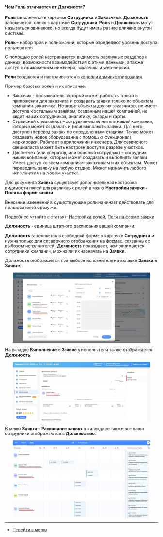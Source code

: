 #### Чем Роль отличается от Должности?

<p><strong>Роль</strong> заполняется в карточке <strong>Сотрудника</strong> и <strong>Заказчика</strong>. <strong>Должность</strong> заполняется только в карточке <strong>Сотрудника</strong>. <strong>Роль</strong> и
    <strong>Должность</strong> могут называться одинаково, но всегда будут иметь разное
    влияние внутри системы.</p>
<p><strong>Роль</strong> – набор прав и полномочий, которые определяют уровень доступа пользователя.</p>
<p>С помощью ролей настраивается видимость различных разделов и данных, возможности взаимодействия с этими данными, а
    также доступ к приложениям инженера, заказчика и web-версии.</p>
<p><strong>Роли</strong> создаются и настраиваются в <a href="https://wiki.hubex.ru/docs/FAQ/RU/admin/HowToEnterTheAdmin.html">консоли
    администрирования</a>.</p>
<p>Пример базовых ролей и их описание:
<ul>
    <li>Заказчик – пользователь, который может работать только в приложении для заказчика и создавать заявки только по
        объектам компании-заказчика. Не видит объекты других заказчиков, не имеет доступа к остальным заявкам, созданным
        нашей компанией, не видит наших сотрудников, аналитику, склады и карты.
    </li>
    <li>Сервисный специалист – сотрудник-исполнитель нашей компании, который может создавать и (или) выполнять заявки.
        Для
        него доступен перевод заявки по определенным стадиям. Также может создавать новое оборудование с помощью
        функционала
        маркировки. Работает в приложении инженера. Для сервисного специалиста может быть настроен доступ в разрезе
        участков.
    </li>
    <li>Диспетчер (или оператор, или офисный сотрудник) – сотрудник нашей компании, который может создавать и выполнять
        заявки. Имеет доступ ко всем компаниям-заказчикам и их объектам. Может переводить заявку на любую стадию. Может
        назначить любого исполнителя на любом участке.
    </li>
</ul>
<p>Для документа <strong>Заявка</strong> существует дополнительная настройка видимости полей для различных ролей в меню <strong>Настройки заявки
    – Поля на форме заявки</strong>.</p>
<p>Внесение изменений в существующие роли начинает действовать для пользователей сразу же.</p>
<p>Подробнее читайте в статьях: <a href="https://wiki.hubex.ru/docs/FAQ/RU/admin/Roles.html">Настройка ролей</a>, <a
        href="https://wiki.hubex.ru/docs/FAQ/RU/admin/ElementsOfInterface.html">Поля на форме заявки</a>.</p>


<p><strong>Должность</strong> - единица штатного расписания вашей компании.</p>
<p><strong>Должность</strong> заполняется в свободной форме в карточке <strong>Сотрудника</strong> и нужна только для справочного отображения на формах,
    связанных с выбором исполнителей. <strong>Должность</strong> показывает, чем занимаются сотрудники компании, можно ли их назначать на <strong>Заявки</strong>.</p>
<p>Должность отображается при выборе исполнителя на вкладке <strong>Заявка</strong> в <strong>Заявке</strong>. </p>
<div>
    <img style="margin: 0 auto; display: block; max-width: 90%;"
         src="/attachments/images/FAQ/USER/RoleVSPosition/Choice.jpg"/>
</div>
<p>На вкладке <strong>Выполнение</strong> в <strong>Заявке</strong> у исполнителя также отображается <strong>Должность</strong>.</p>
<div>
    <img style="margin: 0 auto; display: block; max-width: 90%;"
         src="/attachments/images/FAQ/USER/RoleVSPosition/Works.jpg"/>
</div>
<p>В меню <strong>Заявки - Расписание заявок</strong> в календаре также все ваши сотрудники отображаются с <strong>Должностью</strong>.</p>
<p><div>
    <img style="margin: 0 auto; display: block; max-width: 90%;"
         src="/attachments/images/FAQ/USER/RoleVSPosition/Calendar.jpg"/>
</div></p>



____
- [Перейти в меню](http://wiki.hubex.ru)
